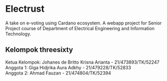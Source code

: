 # Electrust
A take on e-voting using Cardano ecosystem. A webapp project for Senior Project course of Department of Electrical Engineering and Information Technology.

## Kelompok threesixty
Ketua Kelompok: Johanes de Britto Krisna Arianta - 21/473893/TK/52247
Anggota 1: Giga Hidjrika Aura Adkhy - 21/479228/TK/52833  
Anggota 2: Ahmad Fauzan - 21/474804/TK/52394
